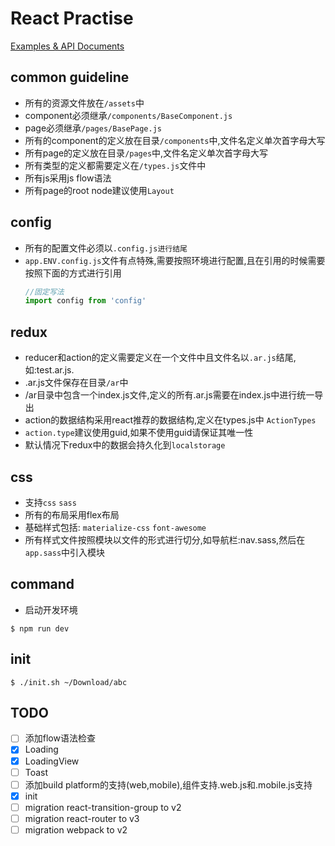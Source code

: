 # React Practise

[Examples & API Documents](./API.md)

## common guideline

-   所有的资源文件放在`/assets`中
-   component必须继承`/components/BaseComponent.js`
-   page必须继承`/pages/BasePage.js`
-   所有的component的定义放在目录`/components`中,文件名定义单次首字母大写
-   所有page的定义放在目录`/pages`中,文件名定义单次首字母大写
-   所有类型的定义都需要定义在`/types.js`文件中
-   所有js采用js flow语法
-   所有page的root node建议使用`Layout`

## config

-   所有的配置文件必须以`.config.js进行结尾`
-   `app.ENV.config.js`文件有点特殊,需要按照环境进行配置,且在引用的时候需要按照下面的方式进行引用
    ```javascript
    //固定写法
    import config from 'config'
    ```

## redux

-   reducer和action的定义需要定义在一个文件中且文件名以`.ar.js`结尾,如:test.ar.js.
-   .ar.js文件保存在目录`/ar`中
-   /ar目录中包含一个index.js文件,定义的所有.ar.js需要在index.js中进行统一导出
-   action的数据结构采用react推荐的数据结构,定义在types.js中 `ActionTypes`
-   `action.type`建议使用guid,如果不使用guid请保证其唯一性
-   默认情况下redux中的数据会持久化到`localstorage`

## css

-   支持`css` `sass`
-   所有的布局采用flex布局
-   基础样式包括: `materialize-css` `font-awesome`
-   所有样式文件按照模块以文件的形式进行切分,如导航栏:nav.sass,然后在`app.sass`中引入模块

## command

-   启动开发环境
```shell
$ npm run dev
```

## init

```shell
$ ./init.sh ~/Download/abc
```

## TODO

- [ ] 添加flow语法检查
- [x] Loading
- [x] LoadingView
- [ ] Toast
- [ ] 添加build platform的支持(web,mobile),组件支持.web.js和.mobile.js支持
- [x] init
- [ ] migration react-transition-group to v2
- [ ] migration react-router to v3
- [ ] migration webpack to v2
